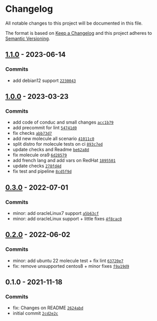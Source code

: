 # Changelog

All notable changes to this project will be documented in this file.

The format is based on [Keep a Changelog](https://keepachangelog.com/en/1.0.0/)
and this project adheres to [Semantic Versioning](https://semver.org/spec/v2.0.0.html).

## [1.1.0](https://github.com/lotusnoir/ansible-system_locales/compare/1.0.0...1.1.0) - 2023-06-14

### Commits

- add debian12 support [`2230043`](https://github.com/lotusnoir/ansible-system_locales/commit/2230043f49633fefcf71fef949262628307d285e)

## [1.0.0](https://github.com/lotusnoir/ansible-system_locales/compare/0.3.0...1.0.0) - 2023-03-23

### Commits

- add code of conduc and small changes [`acc1b79`](https://github.com/lotusnoir/ansible-system_locales/commit/acc1b798c5e4437ce81a9c78d67256cf5278703e)
- add precommit for lint [`54741d0`](https://github.com/lotusnoir/ansible-system_locales/commit/54741d01f7a18db27a3e11fa5d379f4a33a2be68)
- fix checks [`abb73d7`](https://github.com/lotusnoir/ansible-system_locales/commit/abb73d75588598718116897cb5fde0d728792644)
- add new molecule all scenario [`41011c0`](https://github.com/lotusnoir/ansible-system_locales/commit/41011c0c59fc47a4b0aba3ea8bdbc36e97286c00)
- split distro for molecule tests on ci [`893c7ed`](https://github.com/lotusnoir/ansible-system_locales/commit/893c7ed80fe49aea6450881ccbe51bff02dfbd21)
- update checks and Readme [`be62a8d`](https://github.com/lotusnoir/ansible-system_locales/commit/be62a8ded7b29126b255f1f198e87cd9eb9091f4)
- fix molecule ora9 [`6d28579`](https://github.com/lotusnoir/ansible-system_locales/commit/6d28579d3f3a798a8b886649a7427883c1d01699)
- add french lang and add vars on RedHat [`1895501`](https://github.com/lotusnoir/ansible-system_locales/commit/1895501229d4ecf221b73933ea64a40d5c1a778b)
- update checks [`278fd4d`](https://github.com/lotusnoir/ansible-system_locales/commit/278fd4da98ce1e74661b9e67a83da4297bcc426d)
- fix test and pipeline [`8cd5f9d`](https://github.com/lotusnoir/ansible-system_locales/commit/8cd5f9d1f365314978ef5e94c5920a2c9d15ec2b)

## [0.3.0](https://github.com/lotusnoir/ansible-system_locales/compare/0.2.0...0.3.0) - 2022-07-01

### Commits

- minor: add oracleLinux7 support [`a5b63cf`](https://github.com/lotusnoir/ansible-system_locales/commit/a5b63cf11591197f3fb7f06ac9ac46ec69c5bf77)
- minor: add oracleLinux support + little fixes [`4f8cac0`](https://github.com/lotusnoir/ansible-system_locales/commit/4f8cac08c492c94c0a743d77f913c28c2c77a623)

## [0.2.0](https://github.com/lotusnoir/ansible-system_locales/compare/0.1.0...0.2.0) - 2022-06-02

### Commits

- minor: add ubuntu 22 molecule test + fix lint [`63720e7`](https://github.com/lotusnoir/ansible-system_locales/commit/63720e7368dbf89eb49b9e528389c04161f5aa86)
- fix: remove unsupported centos8 + minor fixes [`f9a19d9`](https://github.com/lotusnoir/ansible-system_locales/commit/f9a19d9610b4ee6fbb45deaa090b4159c8be64ad)

## 0.1.0 - 2021-11-18

### Commits

- fix: Changes on README [`2624abd`](https://github.com/lotusnoir/ansible-system_locales/commit/2624abd4e81b92cdbf08c7b47a698fd1c5fe897a)
- initial commit [`2cd2e2c`](https://github.com/lotusnoir/ansible-system_locales/commit/2cd2e2c2448269bb6acb031a5897819e12d4141d)
